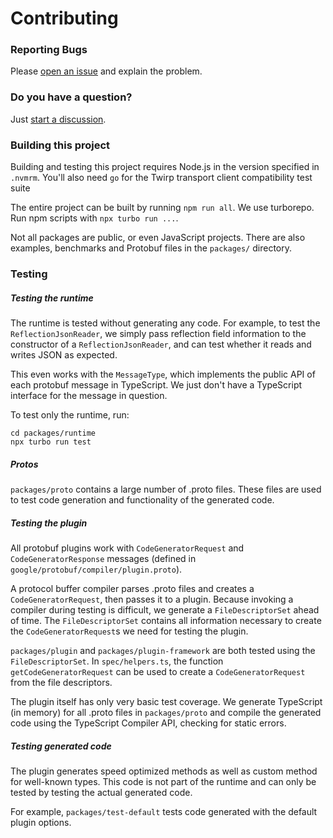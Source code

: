Contributing
============


### Reporting Bugs

Please [open an issue](https://github.com/timostamm/protobuf-ts/issues/new) and explain the 
problem.


### Do you have a question?

Just [start a discussion](https://github.com/timostamm/protobuf-ts/discussions/new).


### Building this project 

Building and testing this project requires Node.js in the version specified in `.nvmrm`.
You'll also need `go` for the Twirp transport client compatibility test suite

The entire project can be built by running `npm run all`. We use turborepo. 
Run npm scripts with `npx turbo run ...`.

Not all packages are public, or even JavaScript projects. There are also examples, 
benchmarks and Protobuf files in the `packages/` directory. 



### Testing

##### Testing the runtime 

The runtime is tested without generating any code. For example, to test the 
`ReflectionJsonReader`, we simply pass reflection field information to the 
constructor of a `ReflectionJsonReader`, and can test whether it reads and 
writes JSON as expected.

This even works with the `MessageType`, which implements the public API of 
each protobuf message in TypeScript. We just don't have a TypeScript interface 
for the message in question. 

To test only the runtime, run:

```shell script
cd packages/runtime
npx turbo run test
```

##### Protos
 
`packages/proto` contains a large number of .proto files. These 
files are used to test code generation and functionality of the generated code. 

##### Testing the plugin

All protobuf plugins work with `CodeGeneratorRequest` and `CodeGeneratorResponse` 
messages (defined in `google/protobuf/compiler/plugin.proto`). 

A protocol buffer compiler parses .proto files and creates a `CodeGeneratorRequest`, 
then passes it to a plugin. Because invoking a compiler during testing is difficult, 
we generate a `FileDescriptorSet` ahead of time. The `FileDescriptorSet` contains all 
information necessary to create the `CodeGeneratorRequest`s we need for testing 
the plugin. 

`packages/plugin` and `packages/plugin-framework` are both tested using the 
`FileDescriptorSet`. In `spec/helpers.ts`, the function `getCodeGeneratorRequest` 
can be used to create a `CodeGeneratorRequest` from the file descriptors.  

The plugin itself has only very basic test coverage. We generate TypeScript 
(in memory) for all .proto files in `packages/proto` and compile the 
generated code using the TypeScript Compiler API, checking for static errors. 


##### Testing generated code

The plugin generates speed optimized methods as well as custom method 
for well-known types. This code is not part of the runtime and can only 
be tested by testing the actual generated code.

For example, `packages/test-default` tests code generated with the default
plugin options. 
